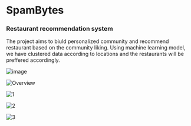 # SpamBytes
### Restaurant recommendation system

The project aims to biuld personalized community and recommend restaurant based on the community liking.
Using machine learning model, we have clustered data according to locations and the restaurants will be preffered accordingly.

![image](https://user-images.githubusercontent.com/82694741/235338569-04d8ac03-7ae8-4fe0-8651-eaaea32165d6.png)

![Overview](https://user-images.githubusercontent.com/82694741/235339687-ce1d1c96-b32d-431b-aacb-534dcebf6dc8.jpg)

![1](https://user-images.githubusercontent.com/82694741/235339626-acb45452-cc48-49d4-9d7e-aed6c59959e1.jpeg)

![2](https://user-images.githubusercontent.com/82694741/235339635-d7c45a6d-44b6-4a11-9e16-a3327d30f335.jpeg)

![3](https://user-images.githubusercontent.com/82694741/235339639-aca2706d-ee61-42ee-9d50-ef83c67c868c.jpeg)
